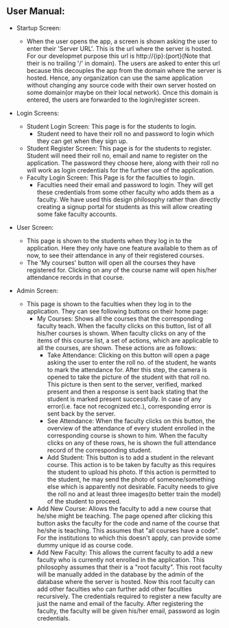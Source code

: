 ## User Manual:
* Startup Screen:
    * When the user opens the app, a screen is shown asking the user to enter their 'Server URL'. This is the url where the server is hosted. For our developmet purpose this url is http://{ip}:{port}(Note that their is no trailing '/' in domain). The users are asked to enter this url because this decouples the app from the domain where the server is hosted. Hence, any organization can use the same application without changing any source code with their own server hosted on some domain(or maybe on their local network).
    Once this domain is entered, the users are forwarded to the login/register screen.

* Login Screens:
    * Student Login Screen: This page is for the students to login.
        * Student need to have their roll no and password to login which they can get when they sign up.
    * Student Register Screen: This page is for the students to register.
        Student will need their roll no, email and name to register on the application. The password they choose here, along with their roll no will work as login credentials for the further use of the application.
    * Faculty Login Screen: This Page is for the faculties to login.
        * Faculties need their email and password to login. They will get these credentials from some other faculty who adds them as a faculty. We have used this design philosophy rather than directly creating a signup portal for students as this will allow creating some fake faculty accounts.

* User Screen:
    * This page is shown to the students when they log in to the application. Here they only have one feature available to them as of now, to see their attendance in any of their registered courses.
    * The 'My courses' button will open all the courses they have registered for. Clicking on any of the course name will open his/her attendance records in that course.

* Admin Screen:
    * This page is shown to the faculties when they log in to the application. They can see following buttons on their home page:
        * My Courses: Shows all the courses that the corresponding faculty teach. When the faculty clicks on this button, list of all his/her courses is shown. When faculty clicks on any of the items of this course list, a set of actions, which are applicable to all the courses, are shown. These actions are as follows:
            * Take Attendance: Clicking on this button will open a page asking the user to enter the roll no. of the student, he wants to mark the attendance for. After this step, the camera is opened to take the picture of the student with that roll no. This picture is then sent to the server, verified, marked present and then a response is sent back stating that the student is marked present successfully. In case of any error(i.e. face not recognized etc.), corresponding error is sent back by the server.
            * See Attendance: When the faculty clicks on this button, the overview of the attendance of every student enrolled in the corresponding course is shown to him. When the faculty clicks on any of these rows, he is shown the full attendance record of the corresponding student. 
            * Add Student: This button is to add a student in the relevant course. This action is to be taken by faculty as this requires the student to upload his photo. If this action is permitted to the student, he may send the photo of someone/something else which is apparently not desirable. Faculty needs to give the roll no and at least three images(to better train the model) of the student to proceed.
        * Add New Course: Allows the faculty to add a new course that he/she might be teaching. The page opened after clicking this button asks the faculty for the code and name of the course that he/she is teaching. This assumes that "all courses have a code". For the institutions to which this doesn't apply, can provide some dummy unique id as course code.
        * Add New Faculty: This allows the current faculty to add a new faculty who is currently not enrolled in the application. This philosophy assumes that their is a "root faculty". This root faculty will be manually added in the database by the admin of the database where the server is hosted. Now this root faculty can add other faculties who can further add other faculties recursively. The credentials required to register a new faculty are just the name and email of the faculty. After registering the faculty, the faculty will be given his/her email, password as login credentials.